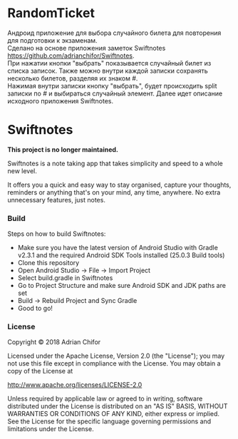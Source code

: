 # RandomTicket

Андроид приложение для выбора случайного билета для повторения для подготовки к экзаменам.  
Сделано на основе приложения заметок Swiftnotes https://github.com/adrianchifor/Swiftnotes.  
При нажатии кнопки "выбрать" показывается случайный билет из списка записок.
Также можно внутри каждой записки сохранять несколько билетов, разделяя их знаком #.  
Нажимая внутри записки кнопку "выбрать", будет происходить split записки по # и выбираться случайный элемент. Далее идет описание исходного приложения Swiftnotes.
# Swiftnotes

**This project is no longer maintained.**

Swiftnotes is a note taking app that takes simplicity and speed to a whole new level. 

It offers you a quick and easy way to stay organised, capture your thoughts, reminders or anything that's on your mind, any time, anywhere. No extra unnecessary features, just notes.

### Build

Steps on how to build Swiftnotes:
- Make sure you have the latest version of Android Studio with Gradle v2.3.1 and the required Android SDK Tools installed (25.0.3 Build tools)
- Clone this repository
- Open Android Studio -> File -> Import Project
- Select build.gradle in Swiftnotes
- Go to Project Structure and make sure Android SDK and JDK paths are set
- Build -> Rebuild Project and Sync Gradle
- Good to go!

### License

Copyright &copy; 2018 Adrian Chifor

Licensed under the Apache License, Version 2.0 (the "License"); you may not use this file except in compliance with the License. You may obtain a copy of the License at

http://www.apache.org/licenses/LICENSE-2.0

Unless required by applicable law or agreed to in writing, software distributed under the License is distributed on an "AS IS" BASIS, WITHOUT WARRANTIES OR CONDITIONS OF ANY KIND, either express or implied. See the License for the specific language governing permissions and limitations under the License.
